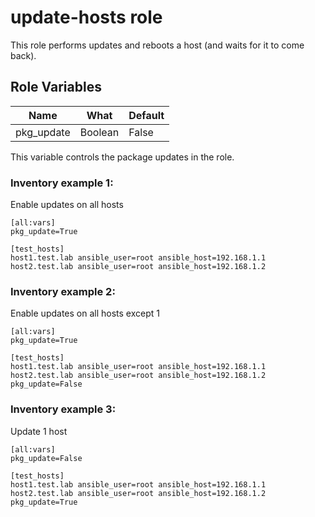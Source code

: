 # update-hosts role

This role performs updates and reboots a host (and waits for it to come back).

## Role Variables

| Name | What | Default|
|---|---|---|
|pkg_update|Boolean|False|

This variable controls the package updates in the role.

### Inventory example 1:
Enable updates on all hosts

```
[all:vars]
pkg_update=True

[test_hosts]
host1.test.lab ansible_user=root ansible_host=192.168.1.1
host2.test.lab ansible_user=root ansible_host=192.168.1.2
```

### Inventory example 2:
Enable updates on all hosts except 1

```
[all:vars]
pkg_update=True

[test_hosts]
host1.test.lab ansible_user=root ansible_host=192.168.1.1
host2.test.lab ansible_user=root ansible_host=192.168.1.2 pkg_update=False

```

### Inventory example 3:
Update 1 host

```
[all:vars]
pkg_update=False

[test_hosts]
host1.test.lab ansible_user=root ansible_host=192.168.1.1
host2.test.lab ansible_user=root ansible_host=192.168.1.2 pkg_update=True

```
